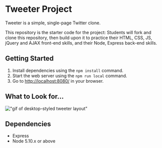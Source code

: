 # Tweeter Project

Tweeter is a simple, single-page Twitter clone.

This repository is the starter code for the project: Students will fork and clone this repository, then build upon it to practice their HTML, CSS, JS, jQuery and AJAX front-end skills, and their Node, Express back-end skills.

## Getting Started

1. Install dependencies using the `npm install` command.
2. Start the web server using the `npm run local` command. 
3. Go to <http://localhost:8080/> in your browser.

## What to Look for...

!["gif of desktop-styled tweeter layout"](https://github.com/rhaelynlashmar/tweeter/blob/master/public/docs/tweeter-demo.gif?raw=true)

## Dependencies

- Express
- Node 5.10.x or above
